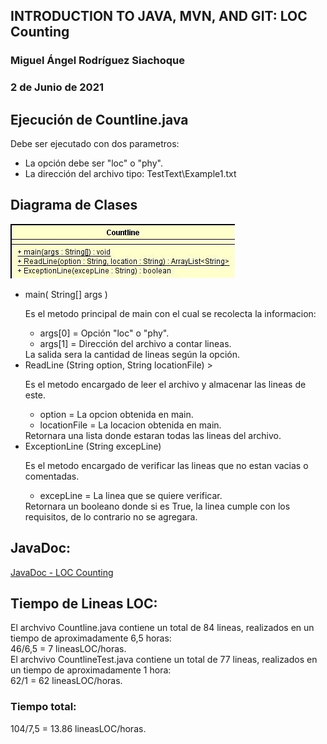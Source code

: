 ## INTRODUCTION TO JAVA, MVN, AND GIT: LOC Counting
### Miguel Ángel Rodríguez Siachoque
### 2 de Junio de 2021

## Ejecución de Countline.java
<p>
Debe ser ejecutado con dos parametros:<br>
<ul>
  <li>La opción debe ser "loc" o "phy".
  <li>La dirección del archivo tipo: TestText\Example1.txt
</ul>
</p>

## Diagrama de Clases
![Clase Countline](ClassCountline.jpg)
<p>
<ul>
  <li>main( String[] args )
    <p>
       Es el metodo principal de main con el cual se recolecta la informacion:
       <ul>
         <li>args[0] = Opción "loc" o "phy".
	 <li>args[1] = Dirección del archivo a contar lineas.
       </ul>
       La salida sera la cantidad de lineas según la opción.
    <!p>
  <li>ReadLine (String option, String locationFile)
    > <p>
       Es el metodo encargado de leer el archivo y almacenar las lineas de este.
       <ul>
         <li>option = La opcion obtenida en main.
	 <li>locationFile = La locacion obtenida en main.
       </ul>
       Retornara una lista donde estaran todas las lineas del archivo.
    <!p>
  <li>ExceptionLine (String excepLine)
    <p>
       Es el metodo encargado de verificar las lineas que no estan vacias o comentadas.
       <ul>
         <li>excepLine = La linea que se quiere verificar.
       </ul>
       Retornara un booleano donde si es True, la linea cumple con los requisitos, de lo contrario no se agregara.
    <!p>
</ul>
<!p>

## JavaDoc:
[JavaDoc - LOC Counting](JavaDocs/index.html)

## Tiempo de Lineas LOC: 
<p> 
El archvivo Countline.java contiene un total de 84 lineas, 
realizados en un tiempo de aproximadamente 6,5 horas:<br>
46/6,5 = 7 lineasLOC/horas. <br>
El archvivo CountlineTest.java contiene un total de 77 lineas, 
realizados en un tiempo de aproximadamente 1 hora:<br>
62/1 = 62 lineasLOC/horas.
</p>

### Tiempo total:
<p>
104/7,5 = 13.86 lineasLOC/horas.
</p>
